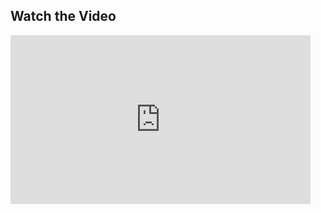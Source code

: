 ## Watch the Video

<iframe frameborder="0" scrolling="no" width="480" height="270" src="http://video.esri.com/iframe/4215/000000/width/480/0/00:00:00"></iframe>
